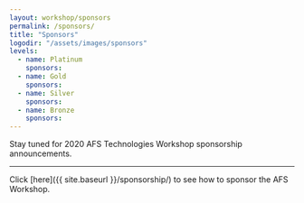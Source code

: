```yaml
---
layout: workshop/sponsors
permalink: /sponsors/
title: "Sponsors"
logodir: "/assets/images/sponsors"
levels:
  - name: Platinum
    sponsors:
  - name: Gold
    sponsors:
  - name: Silver
    sponsors:
  - name: Bronze
    sponsors:
---
```


Stay tuned for 2020 AFS Technologies Workshop sponsorship announcements.

---

Click [here]({{ site.baseurl }}/sponsorship/) to see how to sponsor the AFS Workshop.
